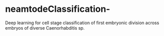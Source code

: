 # neamtodeClassification-
Deep learning for cell stage classification of first embryonic division across embryos of diverse Caenorhabditis sp.
